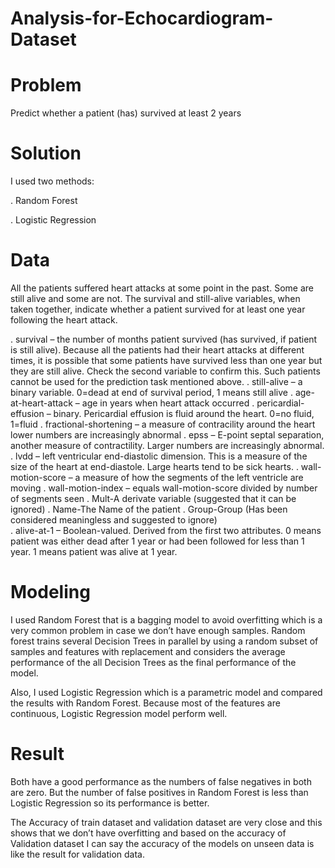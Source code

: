 # Analysis-for-Echocardiogram-Dataset

# Problem

Predict whether a patient (has) survived at least 2 years



# Solution

I used two methods:

. Random Forest

. Logistic Regression



# Data


All the patients suffered heart attacks at some point in the past. Some are still alive and some are not. The survival and still-alive variables, when taken together, indicate whether a patient survived for at least one year following the heart attack.

. survival – the number of months patient survived (has survived, if patient is still alive). Because all the patients had their heart attacks at different times, 
  it is possible that some patients have survived less than one year but they are still alive. Check the second variable to confirm this. Such patients cannot be used for the     prediction task mentioned above.
. still-alive – a binary variable. 0=dead at end of survival period, 1 means still alive
. age-at-heart-attack – age in years when heart attack occurred
. pericardial-effusion – binary. Pericardial effusion is fluid around the heart. 0=no fluid, 1=fluid
. fractional-shortening – a measure of contracility around the heart lower numbers are increasingly abnormal
. epss – E-point septal separation, another measure of contractility. Larger numbers are increasingly abnormal.
. lvdd – left ventricular end-diastolic dimension. This is a measure of the size of the heart at end-diastole. Large hearts tend to be sick hearts.
. wall-motion-score – a measure of how the segments of the left ventricle are moving
. wall-motion-index – equals wall-motion-score divided by number of segments seen
. Mult-A derivate   variable (suggested that it can be ignored)
. Name-The Name of the patient 
. Group-Group (Has been considered meaningless and suggested to ignore)  
. alive-at-1 – Boolean-valued. Derived from the first two attributes. 0 means patient was either dead after 1 year or had been followed for less than 1 year. 1 means patient     was alive at 1 year.



# Modeling

I used Random Forest that is a bagging model to avoid overfitting which is a very common problem in case we don’t have enough samples.
Random forest trains several Decision Trees in parallel by using a random subset of samples and features with replacement and considers 
the average performance of the all Decision Trees as the final performance of the model.

Also, I used Logistic Regression which is a parametric model and compared the results with Random Forest. Because most of the features are continuous, 
Logistic Regression model perform well.




# Result


Both have a good performance as the numbers of false negatives in both are zero. But the number of false positives in Random Forest is less than Logistic 
Regression so its performance is better.

The Accuracy of train dataset and validation dataset are very close and this shows that we don’t have overfitting and based on the accuracy of Validation dataset 
I can say the accuracy of the models on unseen data is like the result for validation data.

